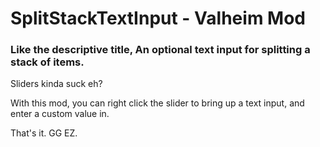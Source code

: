# SplitStackTextInput - Valheim Mod
### Like the descriptive title, An optional text input for splitting a stack of items.

Sliders kinda suck eh?

With this mod, you can right click the slider to bring up a text input, and enter a custom value in.

That's it. GG EZ.